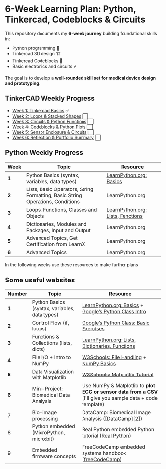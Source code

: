 # 6-Week Learning Plan: Python, Tinkercad, Codeblocks & Circuits

This repository documents my **6-week journey** building foundational skills in:

- Python programming 🐍
- Tinkercad 3D design 🏗️
- Tinkercad Codeblocks 🧩
- Basic electronics and circuits ⚡

The goal is to develop a **well-rounded skill set for medical device design and prototyping**.

## TinkerCAD Weekly Progress 
- [Week 1: Tinkercad Basics](Week-1/README.md) ✅
- [Week 2: Loops & Stacked Shapes](Week-2/README.md) ⬜
- [Week 3: Circuits & Python Functions](Week-3/README.md) ⬜
- [Week 4: Codeblocks & Python Plots](Week-4/README.md) ⬜
- [Week 5: Sensor Enclosure & Circuits](Week-5/README.md) ⬜
- [Week 6: Reflection & Portfolio Summary](Week-6/README.md) ⬜

## Python Weekly Progress
| **Week** | **Topic**                                     | **Resource**                                                                                                                                               |
| -------- | --------------------------------------------- | ---------------------------------------------------------------------------------------------------------------------------------------------------------- |
| **1**    | Python Basics (syntax, variables, data types) | [LearnPython.org: Basics](https://www.learnpython.org/)                  |
| **2**    |Lists, Basic Operators, String Formatting, Basic String Operations, Conditions                     | LearnPython.org                                                                         |
| **3**    | Loops, Functions, Classes and Objects        | [LearnPython.org: Lists, Functions](https://www.learnpython.org/)                                                                            |
| **4**    | Dictionaries, Modules and Packages, Input and Output               | LearnPython.org |
| **5**    | Advanced Topics, Get Certification from LearnX           | LearnPython.org                                                                   |
| **6**    | Advanced Topics        |  LearnPython.org                                           |

In the following weeks use these resources to make further plans
## Some useful websites
| **Number** | **Topic**                                     | **Resource**                                                                                                                                               |
| -------- | --------------------------------------------- | ---------------------------------------------------------------------------------------------------------------------------------------------------------- |
| **1**    | Python Basics (syntax, variables, data types) | [LearnPython.org: Basics](https://www.learnpython.org/) + [Google’s Python Class Intro](https://developers.google.com/edu/python)                          |
| **2**    | Control Flow (if, loops)                      | [Google’s Python Class: Basic Exercises](https://developers.google.com/edu/python)                                                                         |
| **3**    | Functions & Collections (lists, dicts)        | [LearnPython.org: Lists, Dictionaries, Functions](https://www.learnpython.org/)                                                                            |
| **4**    | File I/O + Intro to NumPy                     | [W3Schools: File Handling](https://www.w3schools.com/python/python_file_handling.asp) + [NumPy Basics](https://www.w3schools.com/python/numpy/default.asp) |
| **5**    | Data Visualization with Matplotlib            | [W3Schools: Matplotlib Tutorial](https://www.w3schools.com/python/matplotlib_intro.asp)                                                                    |
| **6**    | Mini-Project: Biomedical Data Analysis        | Use NumPy & Matplotlib to **plot ECG or sensor data from a CSV** (I'll give you sample data + code template)
| 7        | Bio-image processing                      | DataCamp: Biomedical Image Analysis ([DataCamp][2])        |
| 8        | Python embedded (MicroPython, micro\:bit) | Real Python embedded Python tutorial ([Real Python][3])    |
| 9        | Embedded firmware concepts                | FreeCodeCamp embedded systems handbook ([freeCodeCamp][4]) |

[3]: https://realpython.com/embedded-python/?utm_source=chatgpt.com "Embedded Python: Build a Game on the BBC micro:bit"
[4]: https://www.freecodecamp.org/news/learn-embedded-systems-firmware-basics-handbook-for-devs/?utm_source=chatgpt.com "Learn Embedded Systems Firmware Basics – A Handbook for ..."
